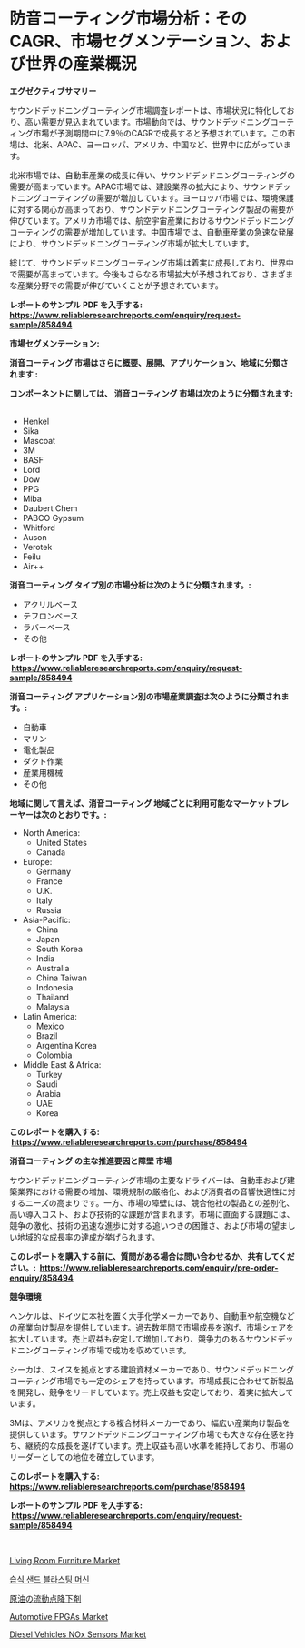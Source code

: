 <p><h1>防音コーティング市場分析：そのCAGR、市場セグメンテーション、および世界の産業概況</h1></p><p><strong>エグゼクティブサマリー</strong></p>
<p><p>サウンドデッドニングコーティング市場調査レポートは、市場状況に特化しており、高い需要が見込まれています。市場動向では、サウンドデッドニングコーティング市場が予測期間中に7.9％のCAGRで成長すると予想されています。この市場は、北米、APAC、ヨーロッパ、アメリカ、中国など、世界中に広がっています。</p><p>北米市場では、自動車産業の成長に伴い、サウンドデッドニングコーティングの需要が高まっています。APAC市場では、建設業界の拡大により、サウンドデッドニングコーティングの需要が増加しています。ヨーロッパ市場では、環境保護に対する関心が高まっており、サウンドデッドニングコーティング製品の需要が伸びています。アメリカ市場では、航空宇宙産業におけるサウンドデッドニングコーティングの需要が増加しています。中国市場では、自動車産業の急速な発展により、サウンドデッドニングコーティング市場が拡大しています。</p><p>総じて、サウンドデッドニングコーティング市場は着実に成長しており、世界中で需要が高まっています。今後もさらなる市場拡大が予想されており、さまざまな産業分野での需要が伸びていくことが予想されています。</p></p>
<p><strong>レポートのサンプル PDF を入手する: <a href="https://www.reliableresearchreports.com/enquiry/request-sample/858494">https://www.reliableresearchreports.com/enquiry/request-sample/858494</a></strong></p>
<p><strong>市場セグメンテーション:</strong></p>
<p><strong> 消音コーティング 市場はさらに概要、展開、アプリケーション、地域に分類されます :</strong></p>
<p><strong>コンポーネントに関しては、 消音コーティング 市場は次のように分類されます: &nbsp;</strong></p>
<p><ul><li>Henkel</li><li>Sika</li><li>Mascoat</li><li>3M</li><li>BASF</li><li>Lord</li><li>Dow</li><li>PPG</li><li>Miba</li><li>Daubert Chem</li><li>PABCO Gypsum</li><li>Whitford</li><li>Auson</li><li>Verotek</li><li>Feilu</li><li>Air++</li></ul></p>
<p><strong> 消音コーティング タイプ別の市場分析は次のように分類されます。:</strong></p>
<p><ul><li>アクリルベース</li><li>テフロンベース</li><li>ラバーベース</li><li>その他</li></ul></p>
<p><strong>レポートのサンプル PDF を入手する: &nbsp;<a href="https://www.reliableresearchreports.com/enquiry/request-sample/858494">https://www.reliableresearchreports.com/enquiry/request-sample/858494</a></strong></p>
<p><strong> 消音コーティング アプリケーション別の市場産業調査は次のように分類されます。:</strong></p>
<p><ul><li>自動車</li><li>マリン</li><li>電化製品</li><li>ダクト作業</li><li>産業用機械</li><li>その他</li></ul></p>
<p><strong>地域に関して言えば、消音コーティング 地域ごとに利用可能なマーケットプレーヤーは次のとおりです。:</strong></p>
<p><ul>
    <li>
        North America:
        <ul>
            <li>United States</li>
            <li>Canada</li>
        </ul>
    </li>
    <li>
        Europe:
        <ul>
            <li>Germany</li>
            <li>France</li>
            <li>U.K.</li>
            <li>Italy</li>
            <li>Russia</li>
        </ul>
    </li>
    <li>
        Asia-Pacific:
        <ul>
            <li>China</li>
            <li>Japan</li>
            <li>South Korea</li>
            <li>India</li>
            <li>Australia</li>
            <li>China Taiwan</li>
            <li>Indonesia</li>
            <li>Thailand</li>
            <li>Malaysia</li>
        </ul>
    </li>
    <li>
        Latin America:
        <ul>
            <li>Mexico</li>
            <li>Brazil</li>
            <li>Argentina Korea</li>
            <li>Colombia</li>
        </ul>
    </li>
    <li>
        Middle East & Africa:
        <ul>
            <li>Turkey</li>
            <li>Saudi</li>
            <li>Arabia</li>
            <li>UAE</li>
            <li>Korea</li>
        </ul>
    </li>
    </ul></p>
<p><strong>このレポートを購入する: &nbsp;<a href="https://www.reliableresearchreports.com/purchase/858494">https://www.reliableresearchreports.com/purchase/858494</a></strong></p>
<p><strong>消音コーティング の主な推進要因と障壁 市場</strong></p>
<p><p>サウンドデッドニングコーティング市場の主要なドライバーは、自動車および建築業界における需要の増加、環境規制の厳格化、および消費者の音響快適性に対するニーズの高まりです。一方、市場の障壁には、競合他社の製品との差別化、高い導入コスト、および技術的な課題が含まれます。市場に直面する課題には、競争の激化、技術の迅速な進歩に対する追いつきの困難さ、および市場の望ましい地域的な成長率の達成が挙げられます。</p></p>
<p><strong>このレポートを購入する前に、質問がある場合は問い合わせるか、共有してください。:&nbsp; <a href="https://www.reliableresearchreports.com/enquiry/pre-order-enquiry/858494">https://www.reliableresearchreports.com/enquiry/pre-order-enquiry/858494</a></strong></p>
<p><strong>競争環境</strong></p>
<p><p>ヘンケルは、ドイツに本社を置く大手化学メーカーであり、自動車や航空機などの産業向け製品を提供しています。過去数年間で市場成長を遂げ、市場シェアを拡大しています。売上収益も安定して増加しており、競争力のあるサウンドデッドニングコーティング市場で成功を収めています。</p><p>シーカは、スイスを拠点とする建設資材メーカーであり、サウンドデッドニングコーティング市場でも一定のシェアを持っています。市場成長に合わせて新製品を開発し、競争をリードしています。売上収益も安定しており、着実に拡大しています。</p><p>3Mは、アメリカを拠点とする複合材料メーカーであり、幅広い産業向け製品を提供しています。サウンドデッドニングコーティング市場でも大きな存在感を持ち、継続的な成長を遂げています。売上収益も高い水準を維持しており、市場のリーダーとしての地位を確立しています。</p></p>
<p><strong>このレポートを購入する: &nbsp; <a href="https://www.reliableresearchreports.com/purchase/858494">https://www.reliableresearchreports.com/purchase/858494</a></strong></p>
<p><strong>レポートのサンプル PDF を入手する: &nbsp;<a href="https://www.reliableresearchreports.com/enquiry/request-sample/858494">https://www.reliableresearchreports.com/enquiry/request-sample/858494</a></strong><strong></strong></p>
<p>&nbsp;</p>
<p><p><a href="https://github.com/vimar16th/Market-Research-Report-List-3/blob/main/living-room-furniture-market.md">Living Room Furniture Market</a></p><p><a href="https://github.com/vs2869dizt0/Market-Research-Report-List-1/blob/main/37371864404.md">습식 샌드 블라스팅 머신</a></p><p><a href="https://github.com/oqoeusbvpadwjs08/Market-Research-Report-List-1/blob/main/15948484888.md">原油の流動点降下剤</a></p><p><a href="https://issuu.com/reportprime-2/docs/automotive-fpgas-market-size-2030.pptx">Automotive FPGAs Market</a></p><p><a href="https://issuu.com/reportprime-2/docs/diesel-vehicles-nox-sensors-market-size-2030.pptx">Diesel Vehicles NOx Sensors Market</a></p></p>